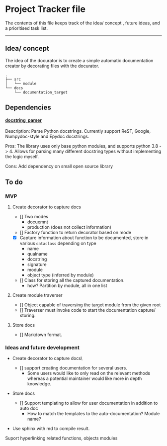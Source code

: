 # Project Tracker file

The contents of this file keeps track of the idea/ concept , future ideas, and a prioritised task list.



---

## Idea/ concept

The idea of the docurator is to create a simple automatic documentation creator by decorating files with the docurator. 

```
.
├── src
│   └── module
└── docs
    └── documentation_target
```


## Dependencies

#### [docstring_parser](https://pypi.org/project/docstring_parser/)
Description:  Parse Python docstrings. Currently support ReST, Google, Numpydoc-style and Epydoc docstrings.

Pros: The library uses only base python modules, and supports python 3.8 -> 4. Allows for parsing many different docstring types without implementing the logic myself.

Cons: Add dependency on small open source library


## To do

### MVP

1. Create decorator to capture docs

    - [] Two modes
        - docuemnt
        - production (does not collect information)
    - [] Factory function to return decorator based on mode
    - [x] Capture information about function to be documented, store in various `dataclass` depending on type
        -  name
        -  qualname
        -  docstring
        -  signature
        -  module 
        -  object type (inferred by module)
    - [] Class for storing all the captured documentation. 
        - how? Partition by module, all in one list


2. Create module traverser

    - [] Object capable of traversing the target module from the given root
    - [] Traverser must invoke code to start the documentation capture/ storing.


3. Store docs
    
    - [] Markdown format.


### Ideas and future development

* Create decorator to capture docs\
    - [] support creating documentation for several users.
        - Some users would like to only read on the relevant methods whereas a potential maintainer would like more in depth knowledge.

* Store docs
    
    - [] Support templating to allow for user documentation in addition to auto doc
        - How to match the templates to the auto-documentation? Module name?

* Use sphinx with md to compile result. 

Suport hyperlinking related functions, objects modules
